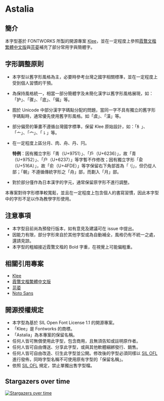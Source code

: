 # Astalia

## 簡介

本字型基於 FONTWORKS 所製的開源專案 [Klee](https://github.com/fontworks-fonts/Klee)，並在一定程度上參照[霞鶩文楷繁體中文版](https://github.com/lxgw/LxgwWenkaiTC)與[芫荽](https://github.com/ButTaiwan/iansui)補充了部分常用字與簡體字。

## 字形調整原則

- 本字型以舊字形風格為主，必要時參考台灣之國字相關標準，並在一定程度上受到個人習慣的干預。
- 為保持風格統一，相當一部分簡體字及未簡化漢字以舊字形風格展現，如：「护」、「骤」、「底」、「偏」等。
- 囿於 Unicode 中部分漢字字碼點分配的問題，當同一字不具有獨立的舊字形字碼點時，通常優先使用舊字形風格。如「虞」、「潢」等。
- 部分偏旁的筆畫不遵循台灣國字標準，保留 Klee 原始設計，如：「糹」、「亠」、「宀」、「㇙」等。
- 在一定程度上區分月、肉、舟、丹、冃。
  
  **特例**：因有獨立字形「靑（U+9751）」、「戶（U+6236）」，故「青（U+9752）」、「户（U+6237）」等字暫不作修改；因有獨立字形「兪（U+516A）」，故「俞（U+4FDE）」等字保留右下角部首為「刂」，但仍從人部；「朝」不遵循傳統字形之「舟」部，而劃入「月」部。
- 對於部分僅作為日本漢字的字元，通常保留原字形不進行調整。

本專案對待字形標準較寬鬆，並且在一定程度上包含個人的書寫習慣，因此本字型中的字形不足以作為教學字形使用。

## 注意事項

- 本字型目前尚為預發行版本，如有意見及建議可在 issue 中提出。
- 因能力有限，部分字形來自於其他字型或為自動補全，風格仍有不統一之處，還請見諒。
- 本字型的粗細接近霞鶩文楷的 Bold 字重，在視覺上可能偏粗重。

## 相關引用專案

- [Klee](https://github.com/fontworks-fonts/Klee)
- [霞鶩文楷繁體中文版](https://github.com/lxgw/LxgwWenkaiTC)
- [芫荽](https://github.com/ButTaiwan/iansui)
- [Noto Sans](https://github.com/notofonts)

## 開源授權規定

- 本字型為基於 SIL Open Font License 1.1 的開源專案。
- 「Klee」是 Fontworks 的商標。
- 「Astalia」為本專案的保留名稱。
- 任何人皆可無償使用此字型，包含商用，且無須告知或註明原作者。
- 任何人皆可自由傳送、分享此字型，或與其他軟體綑綁發行、銷售。
- 任何人皆可自由改造、衍生此字型並公開。修改後的字型必須同樣以 [SIL OFL](https://scripts.sil.org/OFL) 進行發佈，同時字型名稱不可使用原有字型的「保留名稱」。
- 依照 [SIL OFL](https://scripts.sil.org/OFL) 規定，禁止單獨出售字型檔。


## Stargazers over time

[![Stargazers over time](https://starchart.cc/Ayaginu-Sue/Astalia.svg)](https://starchart.cc/Ayaginu-Sue/Astalia)
